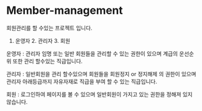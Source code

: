 # Member-management
회원관리를 할 수있는 프로젝트 입니다.
1. 운영자 2. 관리자 3. 회원

운영자 : 관리자 임명 또는 일반 회원들을 관리할 수 있는 권한이 있으며 계급의 운선순위 또한 관리 할수있는 직급입니다.

관리자 : 일반회원을 관리 할수있으며 회원들을 회원정지 or 정지해제 의 권한이 있으며 
           관리자 아래등급까지 자유자재로 직급을 부여 할 수 있는 직급입니다.

회원 : 로그인하여 페이지를 볼 수 있으며 일반회원이 가지고 있는 권한을 정해져 있지 않습니다.